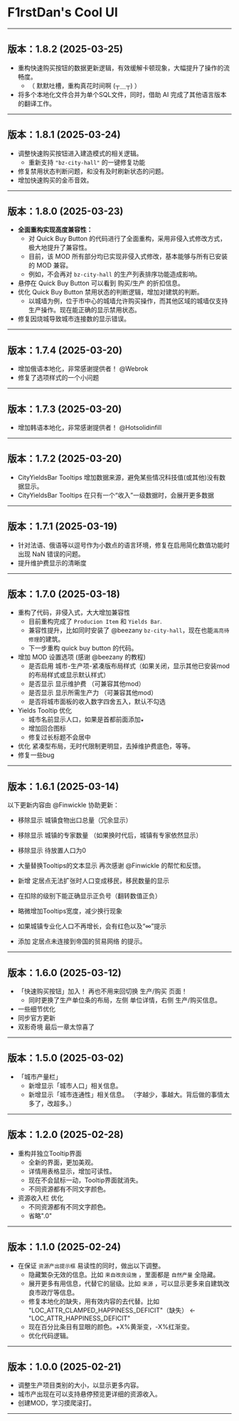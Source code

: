 # F1rstDan's Cool UI
---------------
## 版本：1.8.2 (2025-03-25)
- 重构快速购买按钮的数据更新逻辑，有效缓解卡顿现象，大幅提升了操作的流畅度。
  - （ 默默吐槽，重构真花时间啊 (┬＿┬) ）
- 将多个本地化文件合并为单个SQL文件，同时，借助 AI 完成了其他语言版本的翻译工作。
---------------
## 版本：1.8.1 (2025-03-24)
- 调整快速购买按钮进入建造模式的相关逻辑。
  - 重新支持 `"bz-city-hall"` 的一键修复功能
- 修复禁用状态判断问题，和没有及时刷新状态的问题。
- 增加快速购买的金币音效。
---------------
## 版本：1.8.0 (2025-03-23)
- **全面重构实现高度兼容性：**
  - 对 Quick Buy Button 的代码进行了全面重构，采用非侵入式修改方式，极大地提升了兼容性。
  - 目前，该 MOD 所有部分均已实现非侵入式修改，基本能够与所有已安装的 MOD 兼容。
  - 例如，不会再对 `bz-city-hall` 的生产列表排序功能造成影响。
- 悬停在 Quick Buy Button 可以看到 购买/生产 的折扣信息。
- 优化 Quick Buy Button 禁用状态的判断逻辑，增加对建筑的判断。
  - 以城墙为例，位于市中心的城墙允许购买操作，而其他区域的城墙仅支持生产操作。现在能正确的显示禁用状态。
- 修复因烧城导致城市连接数的显示错误。
---------------
## 版本：1.7.4 (2025-03-20)
- 增加俄语本地化，非常感谢提供者！ @Webrok
- 修复了选项样式的一个小问题
---------------
## 版本：1.7.3 (2025-03-20)
- 增加韩语本地化，非常感谢提供者！ @Hotsolidinfill
---------------
## 版本：1.7.2 (2025-03-20)
- CityYieldsBar Tooltips 增加数据来源，避免某些情况科技值(或其他)没有数据显示。
- CityYieldsBar Tooltips 在只有一个“收入”一级数据时，会展开更多数据
---------------
## 版本：1.7.1 (2025-03-19)
- 针对法语、俄语等以逗号作为小数点的语言环境，修复在启用简化数值功能时出现 NaN 错误的问题。
- 提升维护费显示的清晰度
---------------
## 版本：1.7.0 (2025-03-18)
- 重构了代码，非侵入式，大大增加兼容性
  - 目前重构完成了 `Producion Item` 和 `Yields Bar`.
  - 兼容性提升，比如同时安装了 @beezany `bz-city-hall`，现在也能`高亮待修理`的建筑。
  - 下一步重构 quick buy button 的代码。
- 增加 MOD 设置选项 (感谢 @beezany 的教程)
  - 是否启用 城市-生产项-紧凑版布局样式（如果关闭，显示其他已安装mod的布局样式或显示默认样式）
  - 是否显示 显示维护费 （可兼容其他mod）
  - 是否显示 显示所需生产力 （可兼容其他mod）
  - 是否将城市面板的收入数字四舍五入，默认不勾选
- Yields Tooltip 优化
  - 城市名前显示人口，如果是首都前面添加`★`
  - 增加回合图标
  - 修复过长标题不会居中
- 优化 紧凑型布局，无时代限制更明显，去掉维护费底色，等等。
- 修复一些bug
---------------
## 版本：1.6.1 (2025-03-14)
以下更新内容由 @Finwickle 协助更新：
- 移除显示 城镇食物出口总量（冗余显示）
- 移除显示 城镇的专家数量 （如果换时代后，城镇有专家依然显示）
- 移除显示 待放置人口为0
- 大量替换Tooltips的文本显示
再次感谢 @Finwickle 的帮忙和反馈。

- 新增 定居点无法扩张时人口变成移民，移民数量的显示
- 在扣除的级别下能正确显示正负号（翻转数值正负）
- 略微增加Tooltips宽度，减少换行现象
- 如果城镇专业化人口不再增长，会有红色以及“∞”提示
- 添加 定居点未连接到帝国的贸易网络 的提示。
---------------
## 版本：1.6.0 (2025-03-12)
  - 「快速购买按钮」加入！
  再也不用来回切换 生产/购买 页面！
      - 同时更换了生产单位条的布局，左侧 单位详情，右侧 生产/购买信息。
  - 一些细节优化
  - 同步官方更新
  - 双影奇境 最后一章太惊喜了
---------------
## 版本：1.5.0 (2025-03-02)
  - 「城市产量栏」
    - 新增显示「城市人口」相关信息。
    - 新增显示「城市连通性」相关信息。
（字越少，事越大。背后做的事情太多了，改超多。）

---------------
## 版本：1.2.0 (2025-02-28)
 - 重构并独立Tooltip界面
    - 全新的界面，更加美观。
    - 详情用表格显示，增加可读性。
    - 现在不会鼠标一动，Tooltip界面就消失。
    - 不同资源都有不同文字颜色。
 - 资源收入栏 优化
    - 不同资源都有不同文字颜色。
    - 省略".0"

---------------
## 版本：1.1.0 (2025-02-24)
 - 在保证 `资源产出提示框` 易读性的同时，做出以下调整。
    - 隐藏繁杂无效的信息。比如 `来自改良设施` ，里面都是 `自然产量` 全隐藏。
    - 展开更多有用信息，代替它的层级。比如 `来源` ，可以显示更多来自建筑改良市政厅等信息。
    - 修复本地化的缺失，用有效内容的去代替。比如 "LOC_ATTR_CLAMPED_HAPPINESS_DEFICIT"（缺失） <- "LOC_ATTR_HAPPINESS_DEFICIT"
    - 现在百分比条目有显眼的颜色。+X%黄渐变，-X%红渐变。
    - 优化代码逻辑。

---------------
## 版本：1.0.0 (2025-02-21)
 - 调整生产项目类别的大小，以显示更多内容。
 - 城市产出现在可以支持悬停预览更详细的资源收入。
 - 创建MOD，学习摸爬滚打。
---------------
